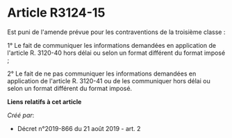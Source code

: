 # Article R3124-15

Est puni de l'amende prévue pour les contraventions de la troisième classe :

1° Le fait de communiquer les informations demandées en application de l'article R. 3120-40 hors délai ou selon un format
différent du format imposé ;

2° Le fait de ne pas communiquer les informations demandées en application de l'article R. 3120-41 ou de les communiquer hors
délai ou selon un format différent du format imposé.

**Liens relatifs à cet article**

_Créé par_:

  - Décret n°2019-866 du 21 août 2019 - art. 2
